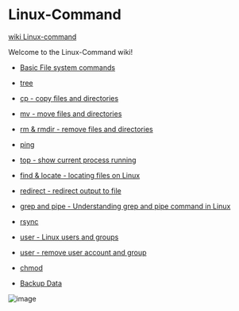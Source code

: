 # Linux-Command
[wiki Linux-command](https://github.com/mrolarik/Linux-Command/wiki)  
  
Welcome to the Linux-Command wiki!
  
* [Basic File system commands](https://github.com/mrolarik/Linux-Command/wiki/Basic-Filesystem-Commands)
* [tree](https://github.com/mrolarik/Linux-Command/wiki/tree)
* [cp - copy files and directories](https://github.com/mrolarik/Linux-Command/wiki/cp-:-copy-files-and-directories)
* [mv - move files and directories](https://github.com/mrolarik/Linux-Command/wiki/mv-:-move-files-and-directories)
* [rm & rmdir - remove files and directories](https://github.com/mrolarik/Linux-Command/wiki/rm-&-rmdir-:-remove-files-and-directories)
* [ping](https://github.com/mrolarik/Linux-Command/wiki/Ping)
* [top - show current process running](https://github.com/mrolarik/Linux-Command/wiki/Top-:-Show-Current-Running-Process)
* [find & locate - locating files on Linux](https://github.com/mrolarik/Linux-Command/wiki/find-&-locate-:-locating-files-on-Linux)
* [redirect - redirect output to file](https://github.com/mrolarik/Linux-Command/wiki/Redirect-:-Redirect-output-to-file)
* [grep and pipe - Understanding grep and pipe command in Linux](https://github.com/mrolarik/Linux-Command/wiki/grep-and-pipe-:--Understanding-grep-and-pipe-command-in-Linux)
* [rsync](https://github.com/mrolarik/Linux-Command/wiki/rsync-:-Remote-Sync)
* [user - Linux users and groups](https://github.com/mrolarik/Linux-Command/wiki/user-:-Linux-users-and-groups)
* [user - remove user account and group](https://github.com/mrolarik/Linux-Command/wiki/User-:-Remove-user-account-and-group)
* [chmod]()


* [Backup Data](https://github.com/mrolarik/Linux-Command/wiki/Backup-data-using-bash-script)

![image](https://networknuts.files.wordpress.com/2012/06/linux-commands.png)
